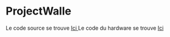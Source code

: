 # ProjectWalle

Le code source se trouve <a href = https://github.com/DMyTryC/ProjectWalle/tree/master/src/ev3dev/java/walle> Ici </a>
<n>
Le code du hardware se trouve <a href = https://github.com/DMyTryC/ProjectWalle/tree/master/src/ev3dev/hardware> Ici </a>
